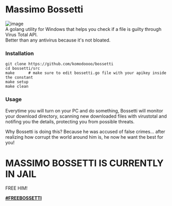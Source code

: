 # Massimo Bossetti
![image](https://github.com/user-attachments/assets/ed04148c-0ee3-4537-996f-3924f5bdd028)
<br>A golang utility for Windows that helps you check if a file is guilty through Virus Total API.<br>
Better than any antivirus because it's not bloated.

### Installation
```
git clone https://github.com/komodoooo/bossetti
cd bossetti/src
make      # make sure to edit bossetti.go file with your apikey inside the constant
make setup
make clean
```
### Usage
Everytime you will turn on your PC and do something, Bossetti will monitor your download directory, scanning new downloaded files with virustotal and notifing you the details, protecting you from possible threats.

Why Bossetti is doing this? Because he was accused of false crimes... after realizing how corrupt the world around him is, he now he want the best for you!

# MASSIMO BOSSETTI IS CURRENTLY IN JAIL
FREE HIM!


[**#FREEBOSSETTI**](https://it.wikipedia.org/wiki/Omicidio_di_Yara_Gambirasio)
